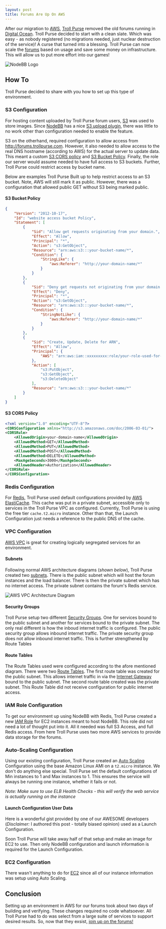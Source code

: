 ```yaml
---
layout: post
title: Forums Are Up On AWS
---
```


After our migration to [AWS](https://aws.amazon.com), [Troll Purse](http://trollpurse.com) removed the old forums running in [Digital Ocean](https://www.digitalocean.com). Troll Purse decided to start with a clean slate. Which was easy - as nobody registered (no migrations needed, just nuclear destruction of the service)! A curse that turned into a blessing. Troll Purse can now scale the [forums](http://forums.trollpurse.com) based on usage and save some money on infrastructure. This will allow us to put more effort into our games!

![NodeBB Logo](https://community.nodebb.org/assets/uploads/system/site-logo.png "NodeBB Logo")

## How To

Troll Purse decided to share with you how to set up this type of environment.

### S3 Configuration

For hosting content uploaded by Troll Purse forum users, [S3](https://aws.amazon.com/s3/) was used to store images. Since [NodeBB](https://nodebb.org/) has a nice [S3 upload plugin](https://github.com/louiseMcMahon/nodebb-plugin-s3-uploads), there was little to no work other than configuration needed to enable the feature.

S3 on the otherhand, required configuration to allow access from http://forums.trollpurse.com. However, it also needed to allow access to the real DNS hostname (according to AWS) for the actual server to update data. This meant a custom [S3 CORS policy](http://docs.aws.amazon.com/AmazonS3/latest/dev/cors.html) and [S3 Bucket Policy](http://docs.aws.amazon.com/AmazonS3/latest/dev/example-bucket-policies.html). Finally, the role our server would assume needed to have full access to S3 buckets. Further, Troll Purse could restrict access by bucket name.

Below are examples Troll Purse Built up to help restrict access to an S3 bucket. Note, AWS will still mark it as public. However, there was a configuration that allowed public GET without S3 being marked public.

#### S3 Bucket Policy

```json
{
    "Version": "2012-10-17",
    "Id": "website access bucket Policy",
    "Statement": [
        {
            "Sid": "Allow get requests originating from your domain.",
            "Effect": "Allow",
            "Principal": "*",
            "Action": "s3:GetObject",
            "Resource": "arn:aws:s3:::your-bucket-name/*",
            "Condition": {
                "StringLike": {
                    "aws:Referer": "http://your-domain-name/*"
                }
            }
        },
        {
            "Sid": "Deny get requests not originating from your domain.",
            "Effect": "Deny",
            "Principal": "*",
            "Action": "s3:GetObject",
            "Resource": "arn:aws:s3:::your-bucket-name/*",
            "Condition": {
                "StringNotLike": {
                    "aws:Referer": "http://your-domain-name/*"
                }
            }
        },
        {
            "Sid": "Create, Update, Delete for ARN",
            "Effect": "Allow",
            "Principal": {
                "AWS": "arn:aws:iam::xxxxxxxxx:role/your-role-used-for-s3-access-and-management"
            },
            "Action": [
                "s3:PutObject",
                "s3:GetObject",
                "s3:DeleteObject"
            ],
            "Resource": "arn:aws:s3:::your-bucket-name/*"
        }
    ]
}
```

#### S3 CORS Policy

```xml
<?xml version="1.0" encoding="UTF-8"?>
<CORSConfiguration xmlns="http://s3.amazonaws.com/doc/2006-03-01/">
<CORSRule>
    <AllowedOrigin>your-domain-name</AllowedOrigin>
    <AllowedMethod>GET</AllowedMethod>
    <AllowedMethod>PUT</AllowedMethod>
    <AllowedMethod>POST</AllowedMethod>
    <AllowedMethod>DELETE</AllowedMethod>
    <MaxAgeSeconds>3000</MaxAgeSeconds>
    <AllowedHeader>Authorization</AllowedHeader>
</CORSRule>
</CORSConfiguration>
```

### Redis Configuration

For [Redis](https://redis.io/), Troll Purse used default configurations provided by [AWS ElastiCache](https://aws.amazon.com/elasticache/). This cache was put in a private subnet, accessible only to services in the Troll Purse VPC as configured. Currently, Troll Purse is using the free tier `cache.t2.micro` instance. Other than that, the Launch Configuration just needs a reference to the public DNS of the cache.

### VPC Configuration

[AWS VPC](https://aws.amazon.com/vpc/) is great for creating logically segregated services for an environment.

#### Subnets

Following normal AWS architecture diagrams (*shown below*), Troll Purse created two [subnets](http://docs.aws.amazon.com/AmazonVPC/latest/UserGuide/VPC_Introduction.html#what-is-vpc-subnet). There is the public subnet which will host the forum instances and the load balancer. There is then the private subnet which has no internet access. The private subnet contains the forum's Redis service.

![AWS VPC Architecture Diagram](https://docs.aws.amazon.com/quickstart/latest/vpc/images/quickstart-vpc-design-fullscreen.png "AWS VPC Architecture Diagram")

#### Security Groups

Troll Purse setup two different [Security Groups](http://docs.aws.amazon.com/AmazonVPC/latest/UserGuide/VPC_SecurityGroups.html). One for services bound to the public subnet and another for services bound to the private subnet. The only real different is how the inboud internet traffic is configured. The public security group allows inbound internet traffic. The private security group does not allow inbound internet traffic. This is further strengthened by Route Tables

#### Route Tables

The Route Tables used were configured according to the afore mentioned diagram. There were two [Route Tables](http://docs.aws.amazon.com/AmazonVPC/latest/UserGuide/VPC_Route_Tables.html). The first route table was created for the public subnet. This allows internet traffic in via the [Internet Gateway](http://docs.aws.amazon.com/AmazonVPC/latest/UserGuide/VPC_Internet_Gateway.html) bound to the public subnet. The second route table created was the private subnet. This Route Table did not receive configuration for public internet access.

### IAM Role Configuration

To get our environment up using NodeBB with Redis, Troll Purse created a new [IAM Role](http://docs.aws.amazon.com/IAM/latest/UserGuide/id_roles.html) for EC2 instances meant to host NodeBB. This role did not need a lot of thought put into it. All it needed was full S3 Access, and full Redis access. From here Troll Purse uses two more AWS services to provide data storage for the forums.

### Auto-Scaling Configuration

Using our existing configuration, Troll Purse created an [Auto Scaling](https://aws.amazon.com/autoscaling/) Configuration using the base Amazon Linux AMI on a `t2.micro` instance. We don't do anything else special. Troll Purse set the default configurations of Min instances to 1 and Max instances to 1. This ensures the service will always be running one instance, whether it fails or not.

*Note: Make sure to use ELB Health Checks - this will verify the web service is actually running on the instance*

#### Launch Configuration User Data

Here is a wonderful gist provided by one of our AWESOME developers (*Disclaimer:* I authored this post - totally biased opinion) used as a Launch Configuration.

<script src="https://gist.github.com/hollsteinm/bb6b0dc5632d160b4198b947cdb493aa.js"></script>

Soon Troll Purse will take away half of that setup and make an image for EC2 to use. Then only NodeBB configuration and launch information is required for the Launch Configuration.

### EC2 Configuration

There wasn't anything to do for [EC2](https://aws.amazon.com/ec2/) since all of our instance information was setup using Auto Scaling.

## Conclusion

Setting up an environment in AWS for our forums took about two days of building and verifying. These changes required no code whatsoever. All Troll Purse had to do was select from a large suite of services to support desired results. So, now that they exsist, [join up on the forums!](http://forums.trollpurse.com/register)